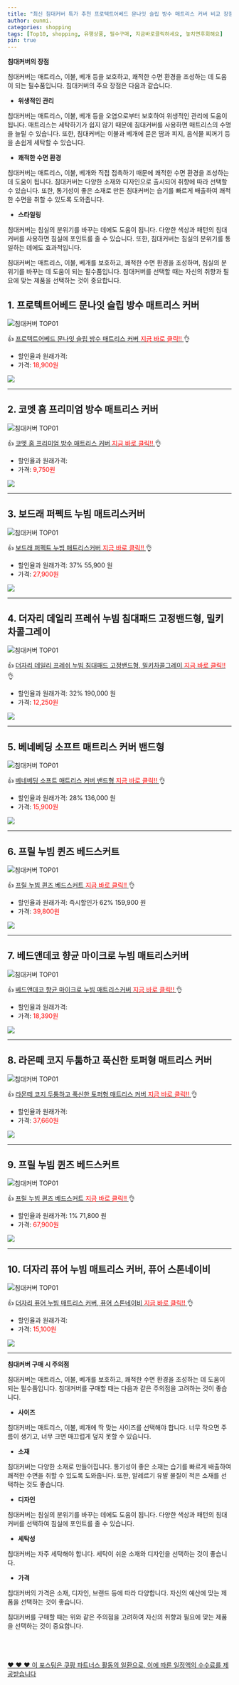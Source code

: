 ```yaml
---
title: "최신 침대커버 특가 추천 프로텍트어베드 문나잇 슬립 방수 매트리스 커버 비교 장점"
author: eunmi.
categories: shopping
tags: [Top10, shopping, 유행상품, 필수구매, 지금바로클릭하세요, 놓치면후회해요]
pin: true
---
```

**침대커버의 장점**

침대커버는 매트리스, 이불, 베개 등을 보호하고, 쾌적한 수면 환경을 조성하는 데 도움이 되는 필수품입니다. 침대커버의 주요 장점은 다음과 같습니다.

* **위생적인 관리**

침대커버는 매트리스, 이불, 베개 등을 오염으로부터 보호하여 위생적인 관리에 도움이 됩니다. 매트리스는 세탁하기가 쉽지 않기 때문에 침대커버를 사용하면 매트리스의 수명을 늘릴 수 있습니다. 또한, 침대커버는 이불과 베개에 묻은 땀과 피지, 음식물 찌꺼기 등을 손쉽게 세탁할 수 있습니다.

* **쾌적한 수면 환경**

침대커버는 매트리스, 이불, 베개와 직접 접촉하기 때문에 쾌적한 수면 환경을 조성하는 데 도움이 됩니다. 침대커버는 다양한 소재와 디자인으로 출시되어 취향에 따라 선택할 수 있습니다. 또한, 통기성이 좋은 소재로 만든 침대커버는 습기를 빠르게 배출하여 쾌적한 수면을 취할 수 있도록 도와줍니다.

* **스타일링**

침대커버는 침실의 분위기를 바꾸는 데에도 도움이 됩니다. 다양한 색상과 패턴의 침대커버를 사용하면 침실에 포인트를 줄 수 있습니다. 또한, 침대커버는 침실의 분위기를 통일하는 데에도 효과적입니다.

침대커버는 매트리스, 이불, 베개를 보호하고, 쾌적한 수면 환경을 조성하며, 침실의 분위기를 바꾸는 데 도움이 되는 필수품입니다. 침대커버를 선택할 때는 자신의 취향과 필요에 맞는 제품을 선택하는 것이 중요합니다.

   

## 1. 프로텍트어베드 문나잇 슬립 방수 매트리스 커버

![침대커버 TOP01](https://thumbnail8.coupangcdn.com/thumbnails/remote/230x230ex/image/retail/images/281656418429652-db6af239-b960-458a-a788-99d9af1c25e4.jpg)


👍 [프로텍트어베드 문나잇 슬립 방수 매트리스 커버 <font color=red> 지금 바로 클릭!! </font> ](https://link.coupang.com/re/AFFSDP?lptag=AF3617701&subid=GithubCoopas&pageKey=6122157152&traceid=V0-153&itemId=16856336206&vendorItemId=84035211521) 👌 


- 할인율과 원래가격: 
- 가격: <span style='color:red'>18,900원</span>

[![](/discount_price.png)](https://link.coupang.com/re/AFFSDP?lptag=AF3617701&subid=GithubCoopas&pageKey=6122157152&traceid=V0-153&itemId=16856336206&vendorItemId=84035211521)

---


   

## 2. 코멧 홈 프리미엄 방수 매트리스 커버

![침대커버 TOP01](https://thumbnail9.coupangcdn.com/thumbnails/remote/230x230ex/image/retail/images/681471480754163-47bfbfd0-2064-4dc8-b2a8-fe6052d891c8.jpg)


👍 [코멧 홈 프리미엄 방수 매트리스 커버 <font color=red> 지금 바로 클릭!! </font> ](https://link.coupang.com/re/AFFSDP?lptag=AF3617701&subid=GithubCoopas&pageKey=1074277210&traceid=V0-153&itemId=2023718449&vendorItemId=70023351795) 👌 


- 할인율과 원래가격: 
- 가격: <span style='color:red'>9,750원</span>

[![](/discount_price.png)](https://link.coupang.com/re/AFFSDP?lptag=AF3617701&subid=GithubCoopas&pageKey=1074277210&traceid=V0-153&itemId=2023718449&vendorItemId=70023351795)

---


   

## 3. 보드래 퍼펙트 누빔 매트리스커버

![침대커버 TOP01](https://thumbnail8.coupangcdn.com/thumbnails/remote/230x230ex/image/retail/images/376388842722582-31eafa85-aea8-4149-aa5b-3e4643ff1c66.jpg)


👍 [보드래 퍼펙트 누빔 매트리스커버 <font color=red> 지금 바로 클릭!! </font> ](https://link.coupang.com/re/AFFSDP?lptag=AF3617701&subid=GithubCoopas&pageKey=40721806&traceid=V0-153&itemId=148953983&vendorItemId=3337738934) 👌 


- 할인율과 원래가격: 37%  55,900   원
- 가격: <span style='color:red'>27,900원</span>

[![](/discount_price.png)](https://link.coupang.com/re/AFFSDP?lptag=AF3617701&subid=GithubCoopas&pageKey=40721806&traceid=V0-153&itemId=148953983&vendorItemId=3337738934)

---


   

## 4. 더자리 데일리 프레쉬 누빔 침대패드 고정밴드형, 밀키차콜그레이

![침대커버 TOP01](https://thumbnail8.coupangcdn.com/thumbnails/remote/230x230ex/image/retail/images/6756689710867892-9a0b9466-f9e2-4545-b0eb-526e6e6a48a0.jpg)


👍 [더자리 데일리 프레쉬 누빔 침대패드 고정밴드형, 밀키차콜그레이 <font color=red> 지금 바로 클릭!! </font> ](https://link.coupang.com/re/AFFSDP?lptag=AF3617701&subid=GithubCoopas&pageKey=284748034&traceid=V0-153&itemId=801783548&vendorItemId=5264374547) 👌 


- 할인율과 원래가격: 32%  190,000   원
- 가격: <span style='color:red'>12,250원</span>

[![](/discount_price.png)](https://link.coupang.com/re/AFFSDP?lptag=AF3617701&subid=GithubCoopas&pageKey=284748034&traceid=V0-153&itemId=801783548&vendorItemId=5264374547)

---


   

## 5. 베네베딩 소프트 매트리스 커버 밴드형

![침대커버 TOP01](https://thumbnail7.coupangcdn.com/thumbnails/remote/230x230ex/image/retail/images/2352162481529855-b01e7940-2d01-421e-84e9-333163be690a.jpg)


👍 [베네베딩 소프트 매트리스 커버 밴드형 <font color=red> 지금 바로 클릭!! </font> ](https://link.coupang.com/re/AFFSDP?lptag=AF3617701&subid=GithubCoopas&pageKey=4605032130&traceid=V0-153&itemId=5684580621&vendorItemId=72983446295) 👌 


- 할인율과 원래가격: 28%  136,000   원
- 가격: <span style='color:red'>15,900원</span>

[![](/discount_price.png)](https://link.coupang.com/re/AFFSDP?lptag=AF3617701&subid=GithubCoopas&pageKey=4605032130&traceid=V0-153&itemId=5684580621&vendorItemId=72983446295)

---


   

## 6. 프릴 누빔 퀸즈 베드스커트

![침대커버 TOP01](https://thumbnail6.coupangcdn.com/thumbnails/remote/230x230ex/image/vendor_inventory/7cc5/46ddcd7f329af1a58fea1fc3ee7ef4be70468dc351764359c76bb9481e4e.jpg)


👍 [프릴 누빔 퀸즈 베드스커트 <font color=red> 지금 바로 클릭!! </font> ](https://link.coupang.com/re/AFFSDP?lptag=AF3617701&subid=GithubCoopas&pageKey=2051785148&traceid=V0-153&itemId=3488110176&vendorItemId=70100107275) 👌 


- 할인율과 원래가격: 즉시할인가 62%  159,900   원
- 가격: <span style='color:red'>39,800원</span>

[![](/discount_price.png)](https://link.coupang.com/re/AFFSDP?lptag=AF3617701&subid=GithubCoopas&pageKey=2051785148&traceid=V0-153&itemId=3488110176&vendorItemId=70100107275)

---


   

## 7. 베드앤데코 향균 마이크로 누빔 매트리스커버

![침대커버 TOP01](https://thumbnail9.coupangcdn.com/thumbnails/remote/230x230ex/image/retail/images/368870155702109-3aa49eb6-2737-48db-bb5e-f3c25ee4156e.jpg)


👍 [베드앤데코 향균 마이크로 누빔 매트리스커버 <font color=red> 지금 바로 클릭!! </font> ](https://link.coupang.com/re/AFFSDP?lptag=AF3617701&subid=GithubCoopas&pageKey=73118734&traceid=V0-153&itemId=243691957&vendorItemId=3599577480) 👌 


- 할인율과 원래가격: 
- 가격: <span style='color:red'>18,390원</span>

[![](/discount_price.png)](https://link.coupang.com/re/AFFSDP?lptag=AF3617701&subid=GithubCoopas&pageKey=73118734&traceid=V0-153&itemId=243691957&vendorItemId=3599577480)

---


   

## 8. 라몬떼 코지 두툼하고 푹신한 토퍼형 매트리스 커버

![침대커버 TOP01](https://thumbnail6.coupangcdn.com/thumbnails/remote/230x230ex/image/retail/images/6857181760458111-4dcf2882-cc6c-4889-a52b-51d3f845f8cd.jpg)


👍 [라몬떼 코지 두툼하고 푹신한 토퍼형 매트리스 커버 <font color=red> 지금 바로 클릭!! </font> ](https://link.coupang.com/re/AFFSDP?lptag=AF3617701&subid=GithubCoopas&pageKey=6397767513&traceid=V0-153&itemId=13668057538&vendorItemId=80920151709) 👌 


- 할인율과 원래가격: 
- 가격: <span style='color:red'>37,660원</span>

[![](/discount_price.png)](https://link.coupang.com/re/AFFSDP?lptag=AF3617701&subid=GithubCoopas&pageKey=6397767513&traceid=V0-153&itemId=13668057538&vendorItemId=80920151709)

---


   

## 9. 프릴 누빔 퀸즈 베드스커트

![침대커버 TOP01](https://thumbnail9.coupangcdn.com/thumbnails/remote/230x230ex/image/vendor_inventory/cc1e/b44afb6c1578435f7f845df164b0258a56a5d865d65cd8023b7b369471a1.jpg)


👍 [프릴 누빔 퀸즈 베드스커트 <font color=red> 지금 바로 클릭!! </font> ](https://link.coupang.com/re/AFFSDP?lptag=AF3617701&subid=GithubCoopas&pageKey=2051785148&traceid=V0-153&itemId=3488110180&vendorItemId=70100107249) 👌 


- 할인율과 원래가격: 1%  71,800   원
- 가격: <span style='color:red'>67,900원</span>

[![](/discount_price.png)](https://link.coupang.com/re/AFFSDP?lptag=AF3617701&subid=GithubCoopas&pageKey=2051785148&traceid=V0-153&itemId=3488110180&vendorItemId=70100107249)

---


   

## 10. 더자리 퓨어 누빔 매트리스 커버, 퓨어 스톤네이비

![침대커버 TOP01](https://thumbnail9.coupangcdn.com/thumbnails/remote/230x230ex/image/retail/images/2846302258764392-20301ccb-f31e-4543-8a3c-eda484fe5b82.jpg)


👍 [더자리 퓨어 누빔 매트리스 커버, 퓨어 스톤네이비 <font color=red> 지금 바로 클릭!! </font> ](https://link.coupang.com/re/AFFSDP?lptag=AF3617701&subid=GithubCoopas&pageKey=1486712017&traceid=V0-153&itemId=13296701020&vendorItemId=80554069578) 👌 


- 할인율과 원래가격: 
- 가격: <span style='color:red'>15,100원</span>

[![](/discount_price.png)](https://link.coupang.com/re/AFFSDP?lptag=AF3617701&subid=GithubCoopas&pageKey=1486712017&traceid=V0-153&itemId=13296701020&vendorItemId=80554069578)

---
**침대커버 구매 시 주의점**

침대커버는 매트리스, 이불, 베개를 보호하고, 쾌적한 수면 환경을 조성하는 데 도움이 되는 필수품입니다. 침대커버를 구매할 때는 다음과 같은 주의점을 고려하는 것이 좋습니다.

* **사이즈**

침대커버는 매트리스, 이불, 베개에 딱 맞는 사이즈를 선택해야 합니다. 너무 작으면 주름이 생기고, 너무 크면 매끄럽게 덮지 못할 수 있습니다.

* **소재**

침대커버는 다양한 소재로 만들어집니다. 통기성이 좋은 소재는 습기를 빠르게 배출하여 쾌적한 수면을 취할 수 있도록 도와줍니다. 또한, 알레르기 유발 물질이 적은 소재를 선택하는 것도 좋습니다.

* **디자인**

침대커버는 침실의 분위기를 바꾸는 데에도 도움이 됩니다. 다양한 색상과 패턴의 침대커버를 선택하여 침실에 포인트를 줄 수 있습니다.

* **세탁성**

침대커버는 자주 세탁해야 합니다. 세탁이 쉬운 소재와 디자인을 선택하는 것이 좋습니다.

* **가격**

침대커버의 가격은 소재, 디자인, 브랜드 등에 따라 다양합니다. 자신의 예산에 맞는 제품을 선택하는 것이 좋습니다.

침대커버를 구매할 때는 위와 같은 주의점을 고려하여 자신의 취향과 필요에 맞는 제품을 선택하는 것이 중요합니다.<br><br><br><br><br> [ ❤ ❤ ❤ 이 포스팅은 쿠팡 파트너스 활동의 일환으로, 이에 따른 일정액의 수수료를 제공받습니다](https://link.coupang.com/a/bcEFyh)